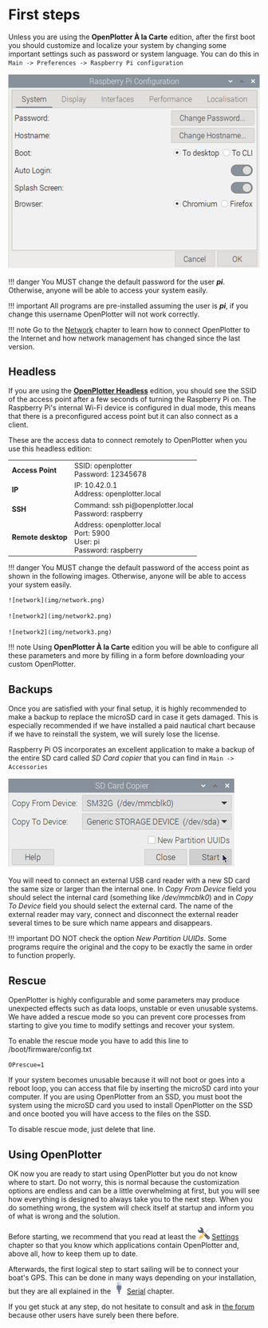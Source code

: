 # First steps

Unless you are using the **OpenPlotter À la Carte** edition, after the first boot you should customize and localize your system by changing some important settings such as password or system language. You can do this in ```Main -> Preferences -> Raspberry Pi configuration```

![configuration](img/configuration.png)

!!! danger
	You MUST change the default password for the user ***pi***. Otherwise, anyone will be able to access your system easily.

!!! important
	All programs are pre-installed assuming the user is ***pi***, if you change this username OpenPlotter will not work correctly.

!!! note
	Go to the [Network](../network/network_app.md) chapter to learn how to connect OpenPlotter to the Internet and how network management has changed since the last version.

## Headless

If you are using the [**OpenPlotter Headless**](downloading.md#openplotter-headless) edition, you should see the SSID of the access point after a few seconds of turning the Raspberry Pi on. The Raspberry Pi's internal Wi-Fi device is configured in dual mode, this means that there is a preconfigured access point but it can also connect as a client.

These are the access data to connect remotely to OpenPlotter when you use this headless edition:

|                    |                                     |
|--------------------|-------------------------------------|
| **Access Point**   | SSID: openplotter<br>Password: 12345678|
| **IP**             | IP: 10.42.0.1<br>Address: openplotter.local|
| **SSH**            | Command: ssh pi\@openplotter.local<br>Password: raspberry|
| **Remote desktop** | Address: openplotter.local<br>Port: 5900<br>User: pi<br>Password: raspberry|


!!! danger
	You MUST change the default password of the access point as shown in the following images. Otherwise, anyone will be able to access your system easily.

	![network](img/network.png)

	![network2](img/network2.png)

	![network2](img/network3.png)

!!! note
	Using **OpenPlotter À la Carte** edition you will be able to configure all these parameters and more by filling in a form before downloading your custom OpenPlotter.


## Backups

Once you are satisfied with your final setup, it is highly recommended to make a backup to replace the microSD card in case it gets damaged. This is especially recommended if we have installed a paid nautical chart because if we have to reinstall the system, we will surely lose the license.

Raspberry Pi OS incorporates an excellent application to make a backup of the entire SD card called *SD Card copier* that you can find in ```Main -> Accessories```

![sdCardCopier](img/sdCardCopier.png)

You will need to connect an external USB card reader with a new SD card the same size or larger than the internal one. In *Copy From Device* field you should select the internal card (something like */dev/mmcblk0*) and in *Copy To Device* field you should select the external card. The name of the external reader may vary, connect and disconnect the external reader several times to be sure which name appears and disappears.

!!! important
	DO NOT check the option *New Partition UUIDs*. Some programs require the original and the copy to be exactly the same in order to function properly.

## Rescue

OpenPlotter is highly configurable and some parameters may produce unexpected effects such as data loops, unstable or even unusable systems. We have added a rescue mode so you can prevent core processes from starting to give you time to modify settings and recover your system.

To enable the rescue mode you have to add this line to /boot/firmware/config.txt

```console
OPrescue=1
```

If your system becomes unusable because it will not boot or goes into a reboot loop, you can access that file by inserting the microSD card into your computer. If you are using OpenPlotter from an SSD, you must boot the system using the microSD card you used to install OpenPlotter on the SSD and once booted you will have access to the files on the SSD.

To disable rescue mode, just delete that line.

## Using OpenPlotter

OK now you are ready to start using OpenPlotter but you do not know where to start. Do not worry, this is normal because the customization options are endless and can be a little overwhelming at first, but you will see how everything is designed to always take you to the next step. When you do something wrong, the system will check itself at startup and inform you of what is wrong and the solution.

Before starting, we recommend that you read at least the ![Settings](../settings/img/openplotter-settings.png) [Settings](../settings/settings_app.md) chapter so that you know which applications contain OpenPlotter and, above all, how to keep them up to date.

Afterwards, the first logical step to start sailing will be to connect your boat's GPS. This can be done in many ways depending on your installation, but they are all explained in the ![Serial](../serial/img/openplotter-serial.png) [Serial](../serial/serial_app.md) chapter.

If you get stuck at any step, do not hesitate to consult and ask in [the forum](https://forum.openmarine.net/) because other users have surely been there before.